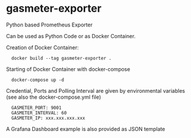 # gasmeter-exporter
Python based Prometheus Exporter

Can be used as Python Code or as Docker Container. 

Creation of Docker Container:

      docker build --tag gasmeter-exporter .

Starting of Docker Container with docker-compose

      docker-compose up -d

Credential, Ports and Polling Interval are given by environmental variables (see also the docker-compose.yml file)

      GASMETER_PORT: 9001
      GASMETER_INTERVAL: 60
      GASMETER_IP: xxx.xxx.xxx.xxx

A Grafana Dashboard example is also provided as JSON template